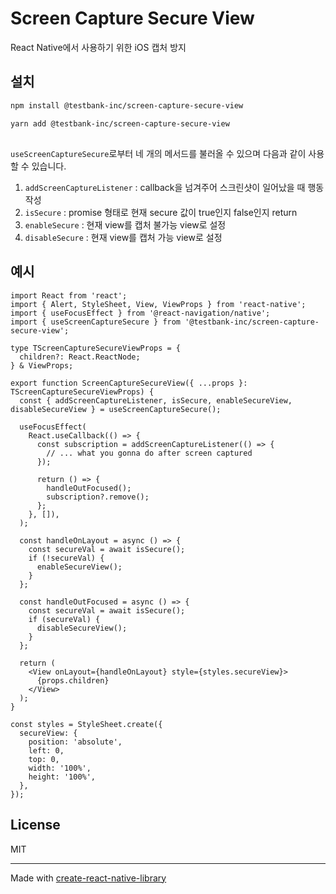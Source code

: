 # Screen Capture Secure View


React Native에서 사용하기 위한 iOS 캡처 방지

## 설치

```sh
npm install @testbank-inc/screen-capture-secure-view

yarn add @testbank-inc/screen-capture-secure-view
```

## 

``useScreenCaptureSecure``로부터 네 개의 메서드를 불러올 수 있으며 다음과 같이 사용할 수 있습니다.

1. ``addScreenCaptureListener`` : callback을 넘겨주어 스크린샷이 일어났을 때 행동 작성
2. ``isSecure`` : promise 형태로 현재 secure 값이 true인지 false인지 return
2. ``enableSecure`` : 현재 view를 캡처 불가능 view로 설정
3. ``disableSecure`` : 현재 view를 캡처 가능 view로 설정

## 예시
```tsx
import React from 'react';
import { Alert, StyleSheet, View, ViewProps } from 'react-native';
import { useFocusEffect } from '@react-navigation/native';
import { useScreenCaptureSecure } from '@testbank-inc/screen-capture-secure-view';

type TScreenCaptureSecureViewProps = {
  children?: React.ReactNode;
} & ViewProps;

export function ScreenCaptureSecureView({ ...props }: TScreenCaptureSecureViewProps) {
  const { addScreenCaptureListener, isSecure, enableSecureView, disableSecureView } = useScreenCaptureSecure();

  useFocusEffect(
    React.useCallback(() => {
      const subscription = addScreenCaptureListener(() => {
        // ... what you gonna do after screen captured
      });

      return () => {
        handleOutFocused();
        subscription?.remove();
      };
    }, []),
  );

  const handleOnLayout = async () => {
    const secureVal = await isSecure();
    if (!secureVal) {
      enableSecureView();
    }
  };

  const handleOutFocused = async () => {
    const secureVal = await isSecure();
    if (secureVal) {
      disableSecureView();
    }
  };

  return (
    <View onLayout={handleOnLayout} style={styles.secureView}>
      {props.children}
    </View>
  );
}

const styles = StyleSheet.create({
  secureView: {
    position: 'absolute',
    left: 0,
    top: 0,
    width: '100%',
    height: '100%',
  },
});

```

## License

MIT

---

Made with [create-react-native-library](https://github.com/callstack/react-native-builder-bob)
